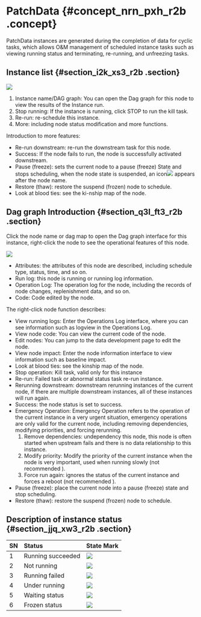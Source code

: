 # PatchData {#concept_nrn_pxh_r2b .concept}

PatchData instances are generated during the completion of data for cyclic tasks, which allows O&M management of scheduled instance tasks such as viewing running status and terminating, re-running, and unfreezing tasks.

## Instance list {#section_i2k_xs3_r2b .section}

![](http://static-aliyun-doc.oss-cn-hangzhou.aliyuncs.com/assets/img/16361/15367352668837_en-US.jpg)

1.  Instance name/DAG graph: You can open the Dag graph for this node to view the results of the Instance run.
2.  Stop running: If the instance is running, click STOP to run the kill task.
3.  Re-run: re-schedule this instance.
4.  More: including node status modification and more functions.

Introduction to more features:

-   Re-run downstream: re-run the downstream task for this node.
-   Success: If the node fails to run, the node is successfully activated downstream.
-   Pause \(freeze\): sets the current node to a pause \(freeze\) State and stops scheduling, when the node state is suspended, an icon![](images/8856_en-US.png) appears after the node name.
-   Restore \(thaw\): restore the suspend \(frozen\) node to schedule.
-   Look at blood ties: see the ki-nship map of the node.

## Dag graph Introduction {#section_q3l_ft3_r2b .section}

Click the node name or dag map to open the Dag graph interface for this instance, right-click the node to see the operational features of this node.

![](http://static-aliyun-doc.oss-cn-hangzhou.aliyuncs.com/assets/img/16361/15367352668837_en-US.jpg)

-   Attributes: the attributes of this node are described, including schedule type, status, time, and so on.
-   Run log: this node is running or running log information.
-   Operation Log: The operation log for the node, including the records of node changes, replenishment data, and so on.
-   Code: Code edited by the node.

The right-click node function describes:

-   View running logs: Enter the Operations Log interface, where you can see information such as logview in the Operations Log.
-   View node code: You can view the current code of the node.
-   Edit nodes: You can jump to the data development page to edit the node.
-   View node impact: Enter the node information interface to view information such as baseline impact.
-   Look at blood ties: see the kinship map of the node.
-   Stop operation: Kill task, valid only for this instance
-   Re-run: Failed task or abnormal status task re-run instance.
-   Rerunning downstream: downstream rerunning instances of the current node, if there are multiple downstream instances, all of these instances will run again.
-   Success: the node status is set to success.
-   Emergency Operation: Emergency Operation refers to the operation of the current instance in a very urgent situation, emergency operations are only valid for the current node, including removing dependencies, modifying priorities, and forcing rerunning.
    1.  Remove dependencies: undependency this node, this node is often started when upstream fails and there is no data relationship to this instance.
    2.  Modify priority: Modify the priority of the current instance when the node is very important, used when running slowly \(not recommended \).
    3.  Force run again: ignores the status of the current instance and forces a reboot \(not recommended \).
-   Pause \(freeze\): place the current node into a pause \(freeze\) state and stop scheduling.
-   Restore \(thaw\): restore the suspend \(frozen\) node to schedule.

## Description of instance status {#section_jjq_xw3_r2b .section}

|SN|Status|State Mark|
|:-|:-----|:---------|
|1|Running succeeded|![](http://static-aliyun-doc.oss-cn-hangzhou.aliyuncs.com/assets/img/16359/15367352668784_en-US.png)|
|2|Not running|![](http://static-aliyun-doc.oss-cn-hangzhou.aliyuncs.com/assets/img/16359/15367352668785_en-US.png)|
|3|Running failed|![](http://static-aliyun-doc.oss-cn-hangzhou.aliyuncs.com/assets/img/16359/15367352668786_en-US.png)|
|4|Under running|![](http://static-aliyun-doc.oss-cn-hangzhou.aliyuncs.com/assets/img/16359/15367352678787_en-US.png)|
|5|Waiting status|![](http://static-aliyun-doc.oss-cn-hangzhou.aliyuncs.com/assets/img/16359/15367352678788_en-US.png)|
|6|Frozen status|![](http://static-aliyun-doc.oss-cn-hangzhou.aliyuncs.com/assets/img/16359/15367352678789_en-US.png)|


